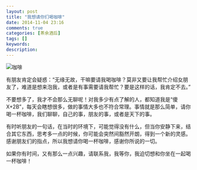 ```yaml
---
layout: post
title: "我想请你们喝咖啡"
date: 2014-11-04 23:16
comments: true
categories: [茶余酒后]
tags: []
keywords: 
description: 
---
```

![咖啡](http://x1.zhuti.com/down/2013/3/25-win7/kfry-1.jpg)

有朋友肯定会疑惑：“无缘无故，干嘛要请我喝咖啡？莫非又要让我帮忙介绍女朋友了，难道是想来泡我，或者是有事需要请我帮忙？要是这样的话，我肯定不去。”

不要想多了，我才不会那么无聊呢！对我多少有点了解的人，都知道我是“傻X+2B”，每天会瞎想很多，做的事情大多也不符合常理。事情就是那么简单，请你喝一杯咖啡，我们聊聊，自己的事，朋友的事，或者是天下的事。

<!--more-->
有时听朋友的一句话，在当时的环境下，可能觉得没有什么，但当你安静下来，结合其它东西，思考多一点的时候，你可能会突然间豁然开朗，得到一个新的灵感。感谢朋友们的指点，所以我想请你喝一杯咖啡，感谢你所说的一切。

如果你有时间，又有那么一点兴趣，请联系我，我等你，我迫切想和你坐在一起喝一杯咖啡！